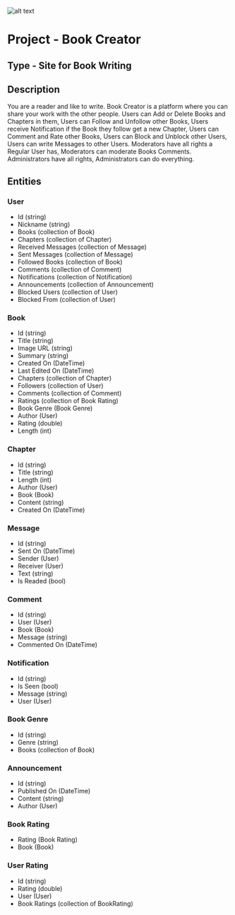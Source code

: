 ![alt text](https://37wz5x2r8vbh3om46wmfhy71-wpengine.netdna-ssl.com/wp-content/uploads/2016/07/Book-Creator-logo-landscape.png)
# Project - Book Creator

## Type - Site for Book Writing

## Description

You are a reader and like to write. Book Creator is a platform
where you can share your work with the other people.
Users can Add or Delete Books and Chapters in them,
Users can Follow and Unfollow other Books,
Users receive Notification if the Book they follow get a new Chapter,
Users can Comment and Rate other Books,
Users can Block and Unblock other Users,
Users can write Messages to other Users.
Moderators have all rights a Regular User has,
Moderators can moderate Books Comments.
Administrators have all rights,
Administrators can do everything.

## Entities

### User
  - Id (string)
  - Nickname (string)
  - Books (collection of Book)
  - Chapters (collection of Chapter)
  - Received Messages (collection of Message)
  - Sent Messages (collection of Message)
  - Followed Books (collection of Book)
  - Comments (collection of Comment)
  - Notifications (collection of Notification)
  - Announcements (collection of Announcement)
  - Blocked Users (collection of User)
  - Blocked From (collection of User)
### Book
  - Id (string)
  - Title (string)
  - Image URL (string)
  - Summary (string)
  - Created On (DateTime)
  - Last Edited On (DateTime)
  - Chapters (collection of Chapter)
  - Followers (collection of User)
  - Comments (collection of Comment)
  - Ratings (collection of Book Rating)
  - Book Genre (Book Genre)
  - Author (User)
  - Rating (double)
  - Length (int)
### Chapter
  - Id (string)
  - Title (string)
  - Length (int)
  - Author (User)
  - Book (Book)
  - Content (string)
  - Created On (DateTime)
### Message
  - Id (string)
  - Sent On (DateTime)
  - Sender (User)
  - Receiver (User)
  - Text (string)
  - Is Readed (bool)
### Comment
  - Id (string)
  - User (User)
  - Book (Book)
  - Message (string)
  - Commented On (DateTime)
### Notification
  - Id (string)
  - Is Seen (bool)
  - Message (string)
  - User (User)
### Book Genre
  - Id (string)
  - Genre (string)
  - Books (collection of Book)
### Announcement
  - Id (string)
  - Published On (DateTime)
  - Content (string)
  - Author (User)
### Book Rating
  - Rating (Book Rating)
  - Book (Book)
### User Rating
  - Id (string)
  - Rating (double)
  - User (User)
  - Book Ratings (collection of BookRating)
